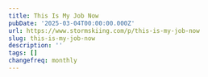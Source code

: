 ```yaml
---
title: This Is My Job Now
pubDate: '2025-03-04T00:00:00.000Z'
url: https://www.stormskiing.com/p/this-is-my-job-now
slug: this-is-my-job-now
description: ''
tags: []
changefreq: monthly
---
```


<!-- Add post content below -->

